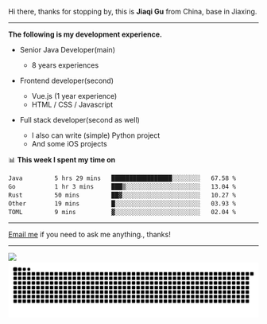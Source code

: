 Hi there, thanks for stopping by, this is **Jiaqi Gu** from China, base in Jiaxing.

---

**The following is my development experience.**

- Senior Java Developer(main)
  - 8 years experiences

- Frontend developer(second)
  - Vue.js (1 year experience)
  - HTML / CSS / Javascript
  
- Full stack developer(second as well)
  - I also can write (simple) Python project
  - And some iOS projects

📊 **This week I spent my time on**
<!--START_SECTION:waka-->

```txt
Java         5 hrs 29 mins   █████████████████░░░░░░░░   67.58 %
Go           1 hr 3 mins     ███▒░░░░░░░░░░░░░░░░░░░░░   13.04 %
Rust         50 mins         ██▓░░░░░░░░░░░░░░░░░░░░░░   10.27 %
Other        19 mins         █░░░░░░░░░░░░░░░░░░░░░░░░   03.93 %
TOML         9 mins          ▓░░░░░░░░░░░░░░░░░░░░░░░░   02.04 %
```

<!--END_SECTION:waka-->

---

[Email me](mailto:htk2klwgr@mozmail.com?subject=Hiring_from_GitHub) if you need to ask me anything., thanks!

---

![]( https://visitor-badge.glitch.me/badge?page_id=githubgujiaqi)
![]( https://github.com/droid-Q/droid-Q/raw/output/github-contribution-grid-snake.svg#gh-dark-mode-only)
